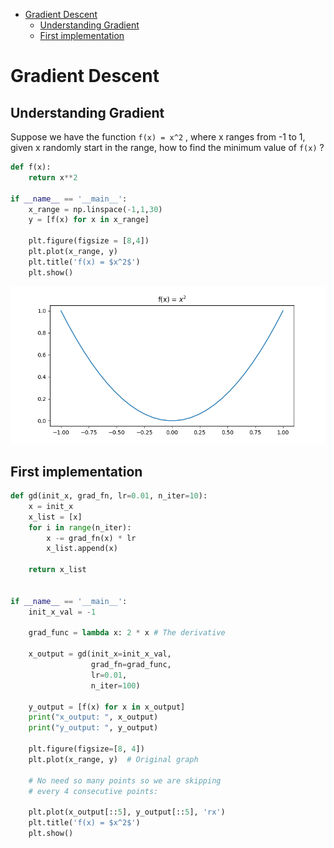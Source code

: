 <!--ts-->
   * [Gradient Descent](#gradient-descent)
      * [Understanding Gradient](#understanding-gradient)
      * [First implementation](#first-implementation)

<!-- Added by: gil_diy, at: Fri 04 Feb 2022 11:36:21 IST -->

<!--te-->

# Gradient Descent


## Understanding Gradient

Suppose we have the function `f(x) = x^2` , where x ranges from -1 to 1, given x randomly start in the range, how to find the minimum value of `f(x)` ?

```python
def f(x):
	return x**2

if __name__ == '__main__':
	x_range = np.linspace(-1,1,30)
	y = [f(x) for x in x_range]

	plt.figure(figsize = [8,4])
	plt.plot(x_range, y)
	plt.title('f(x) = $x^2$')
	plt.show()
```

<p align="center"> <!-- style="width:400px;" -->
  <img src="images/machine-learning/gradient_descent_basic_function.png" title="tool tip here">
</p>



## First implementation

```python
def gd(init_x, grad_fn, lr=0.01, n_iter=10):
    x = init_x
    x_list = [x]
    for i in range(n_iter):
        x -= grad_fn(x) * lr
        x_list.append(x)

    return x_list


if __name__ == '__main__':
    init_x_val = -1
    
    grad_func = lambda x: 2 * x # The derivative

    x_output = gd(init_x=init_x_val,
                  grad_fn=grad_func,
                  lr=0.01,
                  n_iter=100)

    y_output = [f(x) for x in x_output]
    print("x_output: ", x_output)
    print("y_output: ", y_output)

    plt.figure(figsize=[8, 4])
    plt.plot(x_range, y)  # Original graph

    # No need so many points so we are skipping 
    # every 4 consecutive points:

    plt.plot(x_output[::5], y_output[::5], 'rx')
    plt.title('f(x) = $x^2$')
    plt.show()
```